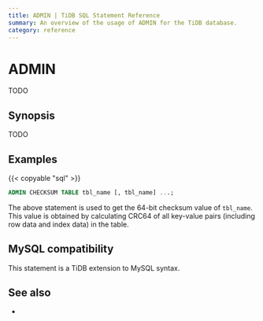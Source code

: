 ```yaml
---
title: ADMIN | TiDB SQL Statement Reference
summary: An overview of the usage of ADMIN for the TiDB database.
category: reference
---
```


# ADMIN

TODO

## Synopsis

TODO

## Examples

{{< copyable "sql" >}}

```sql
ADMIN CHECKSUM TABLE tbl_name [, tbl_name] ...;
```

The above statement is used to get the 64-bit checksum value of `tbl_name`. This value is obtained by calculating CRC64 of all key-value pairs (including row data and index data) in the table.

## MySQL compatibility

This statement is a TiDB extension to MySQL syntax.

## See also

* 